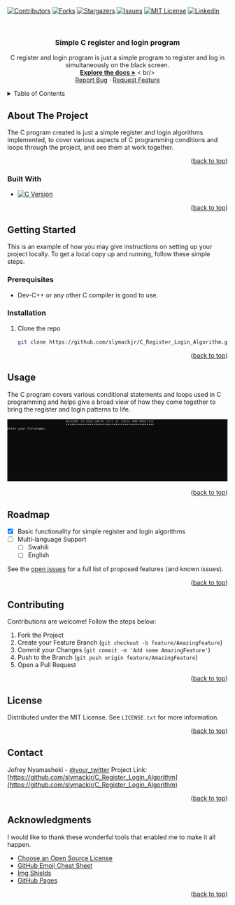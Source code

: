 <!-- Improved compatibility of back-to-top link: See: https://github.com/othneildrew/Best-README-Template/pull/73 -->
<a name="readme-top"></a>



<!-- PROJECT SHIELDS -->

[![Contributors][contributors-shield]][contributors-url]
[![Forks][forks-shield]][forks-url]
[![Stargazers][stars-shield]][stars-url]
[![Issues][issues-shield]][issues-url]
[![MIT License][license-shield]][license-url]
[![LinkedIn][linkedin-shield]][linkedin-url]



<!-- PROJECT LOGO -->
<br />
<div align="center">
  <a href="https://https://github.com/slymackjr/C_Register_Login_Algorithm">
  </a>

  <h3 align="center">Simple C register and login program</h3>

  <p align="center">
    C register and login program is just a simple program to register and log in simultaneously on the black screen.
    <br />
    <a href="https://github.com/slymackjr/E-commerce-Home-Page-Project-Test-1"><strong>Explore the docs »</strong></a>
    < br/>
    <br />
    <a href="https://github.com/slymackjr/E-commerce-Home-Page-Project-Test-1/issues">Report Bug</a>
    ·
    <a href="https://github.com/slymackjr/E-commerce-Home-Page-Project-Test-1/issues">Request Feature</a>
  </p>
</div>



<!-- TABLE OF CONTENTS -->
<details>
  <summary>Table of Contents</summary>
  <ol>
    <li>
      <a href="#about-the-project">About The Project</a>
      <ul>
        <li><a href="#built-with">Built With</a></li>
      </ul>
    </li>
    <li>
      <a href="#getting-started">Getting Started</a>
      <ul>
        <li><a href="#prerequisites">Prerequisites</a></li>
        <li><a href="#installation">Installation</a></li>
      </ul>
    </li>
    <li><a href="#usage">Usage</a></li>
    <li><a href="#roadmap">Roadmap</a></li>
    <li><a href="#contributing">Contributing</a></li>
    <li><a href="#license">License</a></li>
    <li><a href="#contact">Contact</a></li>
    <li><a href="#acknowledgments">Acknowledgments</a></li>
  </ol>
</details>



<!-- ABOUT THE PROJECT -->
## About The Project

The C program created is just a simple register and login algorithms implemented, to cover various aspects of C programming conditions and loops through the project, and see them at work together.

<p align="right">(<a href="#readme-top">back to top</a>)</p>



### Built With

* [![C Version][C-shield]][C-url]


<p align="right">(<a href="#readme-top">back to top</a>)</p>



<!-- GETTING STARTED -->
## Getting Started

This is an example of how you may give instructions on setting up your project locally. To get a local copy up and running, follow these simple steps.
### Prerequisites

* Dev-C++ or any other C compiler is good to use.

### Installation

1. Clone the repo
   ```sh
   git clone https://github.com/slymackjr/C_Register_Login_Algorithm.git
   ```

<p align="right">(<a href="#readme-top">back to top</a>)</p>
<!-- USAGE -->   

## Usage

The C program covers various conditional statements and loops used in C programming and helps give a broad view of how they come together to bring the register and login patterns to life.

<div style="overflow-x: auto; white-space: nowrap;">
  <img src="screenshots/c1.PNG" alt="Image 1" style="display: inline-block; max-width: 100%;">
</div>

<p align="right">(<a href="#readme-top">back to top</a>)</p>



<!-- ROADMAP -->
## Roadmap

- [x] Basic functionality for simple register and login algorithms
- [ ] Multi-language Support
    - [ ] Swahili
    - [ ] English

See the [open issues](https://github.com/slymackjr/C_Register_Login_Algorithm/issues) for a full list of proposed features (and known issues).

<p align="right">(<a href="#readme-top">back to top</a>)</p>



<!-- CONTRIBUTING -->
## Contributing

Contributions are welcome! Follow the steps below:

1. Fork the Project
2. Create your Feature Branch (`git checkout -b feature/AmazingFeature`)
3. Commit your Changes (`git commit -m 'Add some AmazingFeature'`)
4. Push to the Branch (`git push origin feature/AmazingFeature`)
5. Open a Pull Request

<p align="right">(<a href="#readme-top">back to top</a>)</p>



<!-- LICENSE -->
## License

Distributed under the MIT License. See `LICENSE.txt` for more information.

<p align="right">(<a href="#readme-top">back to top</a>)</p>



<!-- CONTACT -->
## Contact

Jofrey Nyamasheki - [@your_twitter](https://twitter.com/your_username) 
Project Link: [https://github.com/slymackjr/C_Register_Login_Algorithm](https://github.com/slymackjr/C_Register_Login_Algorithm)

<p align="right">(<a href="#readme-top">back to top</a>)</p>



<!-- ACKNOWLEDGMENTS -->
## Acknowledgments

I would like to thank these wonderful tools that enabled me to make it all happen.

* [Choose an Open Source License](https://choosealicense.com)
* [GitHub Emoji Cheat Sheet](https://www.webpagefx.com/tools/emoji-cheat-sheet)
* [Img Shields](https://shields.io)
* [GitHub Pages](https://pages.github.com)

<p align="right">(<a href="#readme-top">back to top</a>)</p>



<!-- MARKDOWN LINKS & IMAGES -->
<!-- https://www.markdownguide.org/basic-syntax/#reference-style-links -->
[contributors-shield]: https://img.shields.io/github/contributors/slymackjr/C_Register_Login_Algorithm.svg?style=for-the-badge&color=4EA94B
[contributors-url]: https://github.com/slymackjr/C_Register_Login_Algorithm/graphs/contributors
[forks-shield]: https://img.shields.io/github/forks/slymackjr/C_Register_Login_Algorithm.svg?style=for-the-badge
[forks-url]: https://github.com/slymackjr/C_Register_Login_Algorithm/network/members
[stars-shield]: https://img.shields.io/github/stars/slymackjr/C_Register_Login_Algorithm.svg?style=for-the-badge
[stars-url]: https://github.com/slymackjr/C_Register_Login_Algorithm/stargazers
[issues-shield]: https://img.shields.io/github/issues/slymackjr/C_Register_Login_Algorithm.svg?style=for-the-badge
[issues-url]: https://github.com/slymackjr/C_Register_Login_Algorithm/issues
[license-shield]: https://img.shields.io/github/license/slymackjr/C_Register_Login_Algorithm.svg?style=for-the-badge
[license-url]: https://github.com/slymackjr/C_Register_Login_Algorithm/blob/cfile/LICENSE.txt
[linkedin-shield]: https://img.shields.io/badge/-LinkedIn-black.svg?style=for-the-badge&logo=linkedin&colorB=555
[linkedin-url]: https://linkedin.com/in/othneildrew
[product-screenshot]: screenshots/image1.png
[Laravel.com]: https://img.shields.io/badge/Laravel-FF2D20?style=for-the-badge&logo=laravel&logoColor=white
[Laravel-url]: https://laravel.com
[Bootstrap.com]: https://img.shields.io/badge/Bootstrap-563D7C?style=for-the-badge&logo=bootstrap&logoColor=white
[Bootstrap-url]: https://getbootstrap.com
[Sass-shield]: https://img.shields.io/badge/Sass-v1.47.0-CC6699?style=for-the-badge&logo=sass&logoColor=white
[Sass-url]: https://sass-lang.com/
[HTML-shield]: https://img.shields.io/badge/HTML-v5-4EA94B?style=for-the-badge&logo=html5&logoColor=white
[HTML-url]: https://developer.mozilla.org/en-US/docs/Web/HTML
[PHP-shield]: https://img.shields.io/badge/PHP-v8.0-777BB4?style=for-the-badge&logo=php&logoColor=white
[PHP-url]: https://www.php.net/
[CSS-shield]: https://img.shields.io/badge/CSS-v3-1572B6?style=for-the-badge&logo=css3&logoColor=white
[CSS-url]: https://developer.mozilla.org/en-US/docs/Web/CSS
[JavaScript-shield]: https://img.shields.io/badge/JavaScript-ES6-F7DF1E?style=for-the-badge&logo=javascript&logoColor=black
[JavaScript-url]: https://developer.mozilla.org/en-US/docs/Web/JavaScript
[C-shield]: https://img.shields.io/badge/C-00599C?style=for-the-badge&logo=c&logoColor=white
[C-url]: https://www.learn-c.org/


